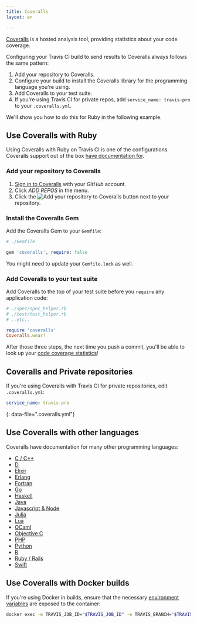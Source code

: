 ```yaml
---
title: Coveralls
layout: en

---
```


[Coveralls](https://coveralls.io/) is a hosted analysis tool, providing statistics about your code coverage.

Configuring your Travis CI build to send results to Coveralls always follows the same pattern:

1. Add your repository to Coveralls.
2. Configure your build to install the Coveralls library for the programming language you're using.
3. Add Coveralls to your test suite.
4. If you're using Travis CI for private repos, add `service_name: travis-pro` to your `.coveralls.yml`.

We'll show you how to do this for Ruby in the following example.

## Use Coveralls with Ruby

Using Coveralls with Ruby on Travis CI is one of the configurations Coveralls support out of the box [have documentation for](https://coveralls.zendesk.com/hc/en-us/articles201769485-Ruby-Rails).

### Add your repository to Coveralls

1. [Sign in to Coveralls](https://coveralls.io/authorize/github)  with your *GitHub* account.
2. Click *ADD REPOS* in the menu.
3. Click the ![Add your repository to Coveralls](/images/coveralls-button.png) button next to your repository.

### Install the Coveralls Gem

Add the Coveralls Gem to your `Gemfile`:

```ruby
# ./Gemfile

gem 'coveralls', require: false
```

You might need to update your `Gemfile.lock` as well.

### Add Coveralls to your test suite

Add Coveralls to the top of your test suite before you `require` any application code:

```ruby
# ./spec/spec_helper.rb
# ./test/test_helper.rb
# ..etc..

require 'coveralls'
Coveralls.wear!
```

After those three steps, the next time you push a commit, you'll be able to look up your [code coverage statistics](https://coveralls.io)!

## Coveralls and Private repositories

If you're using Coveralls with Travis CI for private repositories, edit `.coveralls.yml`:

```yaml
service_name: travis-pro
```
{: data-file=".coveralls.yml"}

## Use Coveralls with other languages

Coveralls have documentation for many other programming languages:

- [C / C++](https://docs.coveralls.io/c)
- [D](https://docs.coveralls.io/d)
- [Elixir](https://docs.coveralls.io/elixir)
- [Erlang](https://docs.coveralls.io/erlang)
- [Fortran](https://docs.coveralls.io/fortran)
- [Go](https://docs.coveralls.io/go)
- [Haskell](https://docs.coveralls.io/haskell)
- [Java](https://docs.coveralls.io/java)
- [Javascript & Node](https://docs.coveralls.io/javascript)
- [Julia](https://docs.coveralls.io/julia)
- [Lua](https://docs.coveralls.io/lua)
- [OCaml](https://docs.coveralls.io/ocaml)
- [Objective C](https://docs.coveralls.io/objective-c)
- [PHP](https://docs.coveralls.io/php)
- [Python](https://docs.coveralls.io/python)
- [R](https://docs.coveralls.io/r)
- [Ruby / Rails](https://docs.coveralls.io/ruby-on-rails)
- [Swift](https://docs.coveralls.io/swift)

## Use Coveralls with Docker builds

If you're using Docker in builds, ensure that the necessary [environment variables](https://docs.travis-ci.com/user/environment-variables/) are exposed to the container:
```sh
docker exec -e TRAVIS_JOB_ID="$TRAVIS_JOB_ID" -e TRAVIS_BRANCH="$TRAVIS_BRANCH" ...
```
